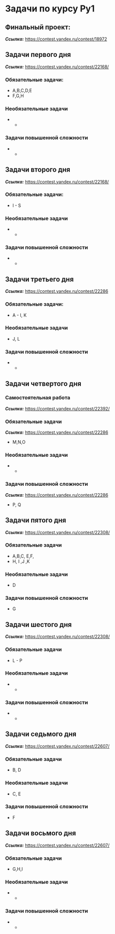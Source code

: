 # Задачи по курсу Py1

## Финальный проект:
***Ссылка:*** https://contest.yandex.ru/contest/18972


## Задачи первого дня
***Ссылка:*** https://contest.yandex.ru/contest/22168/
### Обязательные задачи:
* A,B,C,D,E
* F,G,H
### Необязательные задачи
* - 

### Задачи повышенной сложности
* -

## Задачи второго дня
***Ссылка:*** https://contest.yandex.ru/contest/22168/
### Обязательные задачи:
* I - S
### Необязательные задачи
* - 

### Задачи повышенной сложности
* -


## Задачи третьего дня
***Ссылка:*** https://contest.yandex.ru/contest/22286
### Обязательные задачи:
* A - I, K

### Необязательные задачи
* J, L

### Задачи повышенной сложности
* -

## Задачи четвертого дня
### Самостоятельная работа
***Ссылка:*** https://contest.yandex.ru/contest/22392/

### Обязательные задачи
***Ссылка:*** https://contest.yandex.ru/contest/22286

* M,N,O
### Необязательные задачи
* -
### Задачи повышенной сложности
***Ссылка:*** https://contest.yandex.ru/contest/22286
* P, Q


## Задачи пятого дня


***Ссылка:*** https://contest.yandex.ru/contest/22308/

### Обязательные задачи

* A,B,C, E,F,
* H, I ,J ,K
### Необязательные задачи
* D
### Задачи повышенной сложности
* G


## Задачи шестого дня
***Ссылка:*** https://contest.yandex.ru/contest/22308/

### Обязательные задачи
* L - P
### Необязательные задачи
* -
### Задачи повышенной сложности
* -

## Задачи седьмого дня
***Ссылка:*** https://contest.yandex.ru/contest/22607/
### Обязательные задачи
* B, D
### Необязательные задачи
* C, E
### Задачи повышенной сложности
* F


## Задачи восьмого дня
***Ссылка:*** https://contest.yandex.ru/contest/22607/
### Обязательные задачи
* G,H,I
### Необязательные задачи
* -
### Задачи повышенной сложности
* -





